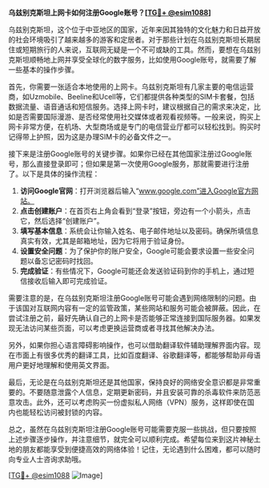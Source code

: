 **乌兹别克斯坦上网卡如何注册Google账号？[[TG💪+ @esim1088](https://t.me/s/esim1088)]**

乌兹别克斯坦，这个位于中亚地区的国家，近年来因其独特的文化魅力和日益开放的社会环境吸引了越来越多的游客和定居者。对于那些计划在乌兹别克斯坦长期居住或短期旅行的人来说，互联网无疑是一个不可或缺的工具。然而，要想在乌兹别克斯坦顺畅地上网并享受全球化的数字服务，比如使用Google账号，就需要了解一些基本的操作步骤。

首先，你需要一张适合本地使用的上网卡。乌兹别克斯坦有几家主要的电信运营商，如Uzmobile、Beeline和Ucell等，它们都提供各种类型的SIM卡套餐，包括数据流量、语音通话和短信服务。选择上网卡时，建议根据自己的需求来决定，比如是否需要国际漫游、是否经常使用社交媒体或者观看视频等。一般来说，购买上网卡非常方便，在机场、大型商场或是专门的电信营业厅都可以轻松找到。购买时记得带上护照，因为这是办理SIM卡的必备文件之一。

接下来是注册Google账号的关键步骤。如果你已经在其他国家注册过Google账号，那么直接登录即可；但如果是第一次使用Google服务，那就需要进行注册了。以下是具体的操作流程：

1. **访问Google官网**：打开浏览器后输入“www.google.com”进入Google官方网站。
2. **点击创建账户**：在首页右上角会看到“登录”按钮，旁边有一个小箭头，点击它，然后选择“创建账户”。
3. **填写基本信息**：系统会让你输入姓名、电子邮件地址以及密码。确保所填信息真实有效，尤其是邮箱地址，因为它将用于验证身份。
4. **设置安全问题**：为了保护你的账户安全，Google可能会要求设置一些安全问题以备忘记密码时找回。
5. **完成验证**：有些情况下，Google可能还会发送验证码到你的手机上，通过短信接收后输入即可完成验证。

需要注意的是，在乌兹别克斯坦注册Google账号可能会遇到网络限制的问题。由于该国对互联网内容有一定的监管政策，某些网站和服务可能会被屏蔽。因此，在尝试注册之前，最好先确认自己的上网卡是否能够正常连接到国际服务器。如果发现无法访问某些页面，可以考虑更换运营商或者寻找其他解决办法。

另外，如果你担心语言障碍影响操作，也可以借助翻译软件辅助理解界面内容。现在市面上有很多优秀的翻译工具，比如百度翻译、谷歌翻译等，都能够帮助非母语用户更好地理解和使用英文界面。

最后，无论是在乌兹别克斯坦还是其他国家，保持良好的网络安全意识都是非常重要的。不要随意泄露个人信息，定期更新密码，并且安装可靠的杀毒软件来防范恶意攻击。此外，还可以考虑购买一份虚拟私人网络（VPN）服务，这样即使在国内也能轻松访问被封锁的内容。

总之，虽然在乌兹别克斯坦注册Google账号可能需要克服一些挑战，但只要按照上述步骤逐步操作，并注意细节，就完全可以顺利完成。希望每位来到这片神秘土地的朋友都能享受到便捷高效的网络体验！记住，无论遇到什么困难，都可以随时向专业人士咨询求助哦。

[[TG💪+ @esim1088](https://t.me/s/esim1088) ![Image](https://i.postimg.cc/4NQfJmqS/Snipaste-2025-05-13-00-14-12.png)]